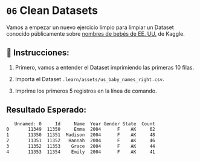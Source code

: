 # `06` Clean Datasets

Vamos a empezar un nuevo ejercicio limpio para limpiar un Dataset conocido públicamente sobre [nombres de bebés de EE. UU.](https://www.kaggle.com/kaggle/us-baby-names) de Kaggle.

## 📝 Instrucciones:

1. Primero, vamos a entender el Dataset imprimiendo las primeras 10 filas.

2. Importa el Dataset `.learn/assets/us_baby_names_right.csv`.

3. Imprime los primeros 5 registros en la línea de comando.

## Resultado Esperado:

```bash
   Unnamed: 0     Id     Name  Year Gender State  Count
0       11349  11350     Emma  2004      F    AK     62
1       11350  11351  Madison  2004      F    AK     48
2       11351  11352   Hannah  2004      F    AK     46
3       11352  11353    Grace  2004      F    AK     44
4       11353  11354    Emily  2004      F    AK     41
```
